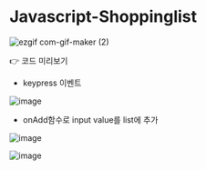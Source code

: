 # Javascript-Shoppinglist

![ezgif com-gif-maker (2)](https://user-images.githubusercontent.com/82692118/125104744-ae9e3280-e118-11eb-9132-01ca3b9e61e1.gif)

👉 코드 미리보기

- keypress 이벤트

![image](https://user-images.githubusercontent.com/82692118/125152374-1d19d980-e187-11eb-8950-28a907f1e3c9.png)

- onAdd함수로 input value를 list에 추가

![image](https://user-images.githubusercontent.com/82692118/125105478-764b2400-e119-11eb-8134-de51a43757b7.png)

![image](https://user-images.githubusercontent.com/82692118/125105570-8f53d500-e119-11eb-85e5-385446fb37dd.png)

